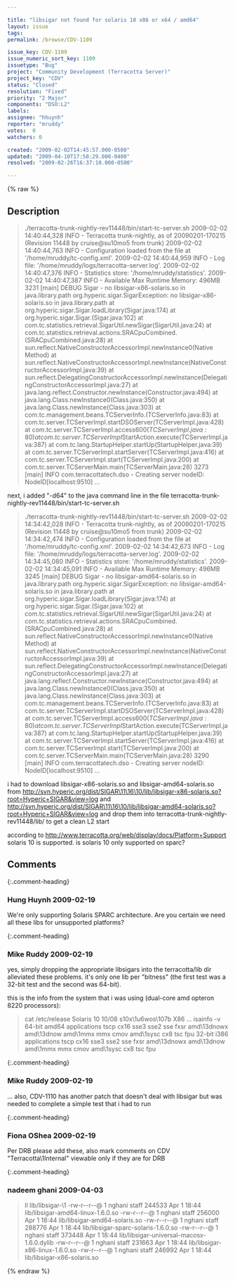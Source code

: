 ```yaml
---

title: "libsigar not found for solaris 10 x86 or x64 / amd64"
layout: issue
tags: 
permalink: /browse/CDV-1109

issue_key: CDV-1109
issue_numeric_sort_key: 1109
issuetype: "Bug"
project: "Community Development (Terracotta Server)"
project_key: "CDV"
status: "Closed"
resolution: "Fixed"
priority: "2 Major"
components: "DSO:L2"
labels: 
assignee: "hhuynh"
reporter: "mruddy"
votes:  0
watchers: 0

created: "2009-02-02T14:45:57.000-0500"
updated: "2009-04-10T17:58:29.000-0400"
resolved: "2009-02-26T16:37:10.000-0500"

---
```




{% raw %}



## Description

<div markdown="1" class="description">

> ./terracotta-trunk-nightly-rev11448/bin/start-tc-server.sh
2009-02-02 14:40:44,328 INFO - Terracotta trunk-nightly, as of 20090201-170215 (Revision 11448 by cruise@su10mo5 from trunk)
2009-02-02 14:40:44,763 INFO - Configuration loaded from the file at '/home/mruddy/tc-config.xml'.
2009-02-02 14:40:44,959 INFO - Log file: '/home/mruddy/logs/terracotta-server.log'.
2009-02-02 14:40:47,376 INFO - Statistics store: '/home/mruddy/statistics'.
2009-02-02 14:40:47,387 INFO - Available Max Runtime Memory: 496MB
3231 [main] DEBUG Sigar  - no libsigar-x86-solaris.so in java.library.path
org.hyperic.sigar.SigarException: no libsigar-x86-solaris.so in java.library.path
        at org.hyperic.sigar.Sigar.loadLibrary(Sigar.java:174)
        at org.hyperic.sigar.Sigar.<clinit>(Sigar.java:102)
        at com.tc.statistics.retrieval.SigarUtil.newSigar(SigarUtil.java:24)
        at com.tc.statistics.retrieval.actions.SRACpuCombined.<init>(SRACpuCombined.java:28)
        at sun.reflect.NativeConstructorAccessorImpl.newInstance0(Native Method)
        at sun.reflect.NativeConstructorAccessorImpl.newInstance(NativeConstructorAccessorImpl.java:39)
        at sun.reflect.DelegatingConstructorAccessorImpl.newInstance(DelegatingConstructorAccessorImpl.java:27)
        at java.lang.reflect.Constructor.newInstance(Constructor.java:494)
        at java.lang.Class.newInstance0(Class.java:350)
        at java.lang.Class.newInstance(Class.java:303)
        at com.tc.management.beans.TCServerInfo.<init>(TCServerInfo.java:83)
        at com.tc.server.TCServerImpl.startDSOServer(TCServerImpl.java:428)
        at com.tc.server.TCServerImpl.access$600(TCServerImpl.java:80)
        at com.tc.server.TCServerImpl$StartAction.execute(TCServerImpl.java:387)
        at com.tc.lang.StartupHelper.startUp(StartupHelper.java:39)
        at com.tc.server.TCServerImpl.startServer(TCServerImpl.java:416)
        at com.tc.server.TCServerImpl.start(TCServerImpl.java:200)
        at com.tc.server.TCServerMain.main(TCServerMain.java:28)
3273 [main] INFO com.terracottatech.dso  - Creating server nodeID: NodeID[localhost:9510]
...

next, i added "-d64" to the java command line in the file terracotta-trunk-nightly-rev11448/bin/start-tc-server.sh

> ./terracotta-trunk-nightly-rev11448/bin/start-tc-server.sh 
2009-02-02 14:34:42,028 INFO - Terracotta trunk-nightly, as of 20090201-170215 (Revision 11448 by cruise@su10mo5 from trunk)
2009-02-02 14:34:42,474 INFO - Configuration loaded from the file at '/home/mruddy/tc-config.xml'.
2009-02-02 14:34:42,673 INFO - Log file: '/home/mruddy/logs/terracotta-server.log'.
2009-02-02 14:34:45,080 INFO - Statistics store: '/home/mruddy/statistics'.
2009-02-02 14:34:45,091 INFO - Available Max Runtime Memory: 496MB
3245 [main] DEBUG Sigar  - no libsigar-amd64-solaris.so in java.library.path
org.hyperic.sigar.SigarException: no libsigar-amd64-solaris.so in java.library.path
        at org.hyperic.sigar.Sigar.loadLibrary(Sigar.java:174)
        at org.hyperic.sigar.Sigar.<clinit>(Sigar.java:102)
        at com.tc.statistics.retrieval.SigarUtil.newSigar(SigarUtil.java:24)
        at com.tc.statistics.retrieval.actions.SRACpuCombined.<init>(SRACpuCombined.java:28)
        at sun.reflect.NativeConstructorAccessorImpl.newInstance0(Native Method)
        at sun.reflect.NativeConstructorAccessorImpl.newInstance(NativeConstructorAccessorImpl.java:39)
        at sun.reflect.DelegatingConstructorAccessorImpl.newInstance(DelegatingConstructorAccessorImpl.java:27)
        at java.lang.reflect.Constructor.newInstance(Constructor.java:494)
        at java.lang.Class.newInstance0(Class.java:350)
        at java.lang.Class.newInstance(Class.java:303)
        at com.tc.management.beans.TCServerInfo.<init>(TCServerInfo.java:83)
        at com.tc.server.TCServerImpl.startDSOServer(TCServerImpl.java:428)
        at com.tc.server.TCServerImpl.access$600(TCServerImpl.java:80)
        at com.tc.server.TCServerImpl$StartAction.execute(TCServerImpl.java:387)
        at com.tc.lang.StartupHelper.startUp(StartupHelper.java:39)
        at com.tc.server.TCServerImpl.startServer(TCServerImpl.java:416)
        at com.tc.server.TCServerImpl.start(TCServerImpl.java:200)
        at com.tc.server.TCServerMain.main(TCServerMain.java:28)
3290 [main] INFO com.terracottatech.dso  - Creating server nodeID: NodeID[localhost:9510]
...

i had to download libsigar-x86-solaris.so and libsigar-amd64-solaris.so from
http://svn.hyperic.org/dist/SIGAR\11\16\10/lib/libsigar-x86-solaris.so?root=Hyperic+SIGAR&view=log
and
http://svn.hyperic.org/dist/SIGAR\11\16\10/lib/libsigar-amd64-solaris.so?root=Hyperic+SIGAR&view=log
and drop them into
terracotta-trunk-nightly-rev11448/lib/
to get a clean L2 start

according to http://www.terracotta.org/web/display/docs/Platform+Support solaris 10 is supported. is solaris 10 only supported on sparc?

</div>

## Comments


{:.comment-heading}
### **Hung Huynh** <span class="date">2009-02-19</span>

<div markdown="1" class="comment">

We're only supporting Solaris SPARC architecture. Are you certain we need all these libs for unsupported platforms? 

</div>


{:.comment-heading}
### **Mike Ruddy** <span class="date">2009-02-19</span>

<div markdown="1" class="comment">

yes, simply dropping the appropriate libsigars into the terracotta/lib dir alleviated these problems. it's only one lib per "bitness" (the first test was a 32-bit test and the second was 64-bit).

this is the info from the system that i was using (dual-core amd opteron 8220 processors):
> cat /etc/release
                       Solaris 10 10/08 s10x\1u6wos\107b X86
                       ...
> isainfo -v
64-bit amd64 applications
        tscp cx16 sse3 sse2 sse fxsr amd\13dnowx amd\13dnow amd\1mmx mmx cmov amd\1sysc 
        cx8 tsc fpu 
32-bit i386 applications
        tscp cx16 sse3 sse2 sse fxsr amd\13dnowx amd\13dnow amd\1mmx mmx cmov amd\1sysc 
        cx8 tsc fpu

</div>


{:.comment-heading}
### **Mike Ruddy** <span class="date">2009-02-19</span>

<div markdown="1" class="comment">

... also, CDV-1110 has another patch that doesn't deal with libsigar but was needed to complete a simple test that i had to run

</div>


{:.comment-heading}
### **Fiona OShea** <span class="date">2009-02-19</span>

<div markdown="1" class="comment">

Per DRB please add these, also mark comments on CDV "Terracotta\1Internal" viewable only if they are for DRB


</div>


{:.comment-heading}
### **nadeem ghani** <span class="date">2009-04-03</span>

<div markdown="1" class="comment">

> ll lib/libsigar-\1
-rw-r--r--@ 1 nghani  staff  244533 Apr  1 18:44 lib/libsigar-amd64-linux-1.6.0.so
-rw-r--r--@ 1 nghani  staff  256000 Apr  1 18:44 lib/libsigar-amd64-solaris.so
-rw-r--r--@ 1 nghani  staff  288776 Apr  1 18:44 lib/libsigar-sparc-solaris-1.6.0.so
-rw-r--r--@ 1 nghani  staff  373448 Apr  1 18:44 lib/libsigar-universal-macosx-1.6.0.dylib
-rw-r--r--@ 1 nghani  staff  231663 Apr  1 18:44 lib/libsigar-x86-linux-1.6.0.so
-rw-r--r--@ 1 nghani  staff  246992 Apr  1 18:44 lib/libsigar-x86-solaris.so

</div>



{% endraw %}
